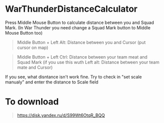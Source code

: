 # WarThunderDistanceCalculator

Press Middle Mouse Button to calculate distance between you and Squad Mark. (In War Thunder you need change a Squad Mark button to Middle Mouse Button too)

> Middle Button + Left Alt: Distance between you and Cursor (put cursor on map)


> Middle Button + Left Ctrl: Distance between your team meat and Squad Mark (if you use this wuth Left alt: Distance between your team mate and Cursor)


If you see, what disntance isn't work fine. Try to check in "set scale manualy" and enter the distance to Scale field 


# To download

> https://disk.yandex.ru/d/S99Wt6OtqR_BQQ
